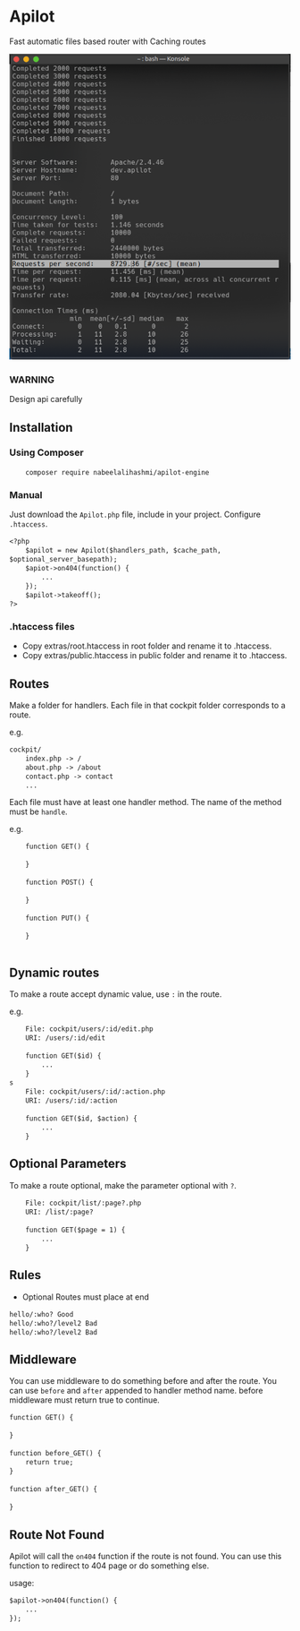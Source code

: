 
# Apilot
Fast automatic files based router with Caching routes

![alt text](./img/speed.png)

### WARNING
Design api carefully

## Installation

### Using Composer
```
    composer require nabeelalihashmi/apilot-engine
```
### Manual
Just download the `Apilot.php` file, include in your project. Configure `.htaccess`.

```
<?php
    $apilot = new Apilot($handlers_path, $cache_path, $optional_server_basepath);
    $apiot->on404(function() {
        ...
    });
    $apilot->takeoff();
?>

```

### .htaccess files

- Copy extras/root.htaccess in root folder and rename it to .htaccess.
- Copy extras/public.htaccess in public folder and rename it to .htaccess.
## Routes
Make a folder for handlers. Each file in that cockpit folder corresponds to a route.

e.g.

```
cockpit/
    index.php -> /
    about.php -> /about
    contact.php -> contact
    ...

```

Each file must have at least one handler method. The name of the method must be `handle`.

e.g.

```
    function GET() {

    }

    function POST() {

    }

    function PUT() {

    }
    
```

## Dynamic routes

To make a route accept dynamic value, use `:` in the route.

e.g.

```
    File: cockpit/users/:id/edit.php
    URI: /users/:id/edit

    function GET($id) {
        ...
    }
s
    File: cockpit/users/:id/:action.php
    URI: /users/:id/:action

    function GET($id, $action) {
        ...
    }

```

## Optional Parameters

To make a route optional, make the parameter optional with `?`.

```
    File: cockpit/list/:page?.php
    URI: /list/:page?

    function GET($page = 1) {
        ...
    }

```
## Rules

* Optional Routes must place at end
```
hello/:who? Good
hello/:who?/level2 Bad
hello/:who?/level2 Bad

```

## Middleware

You can use middleware to do something before and after the route. You can use `before` and `after` appended to handler method name. before middleware must return true to continue.

```
function GET() {

}

function before_GET() {
    return true;
}

function after_GET() {

}
```

## Route Not Found

Apilot will call the `on404` function if the route is not found. You can use this function to redirect to 404 page or do something else.

usage:

```
$apilot->on404(function() {
    ...
});
```
